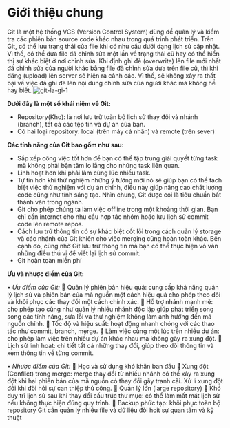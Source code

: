 # Giới thiệu chung
Git là một hệ thống VCS (Version Control System) dùng để quản lý và kiểm tra các phiên bản source code khác nhau trong quá trình phát triển. Trên Git, có thể lưu trạng thái của file khi có nhu cầu dưới dạng lịch sử cập nhật. Vì thế, có thể đưa file đã chỉnh sửa một lần về trạng thái cũ hay có thể hiển thị sự khác biệt ở nơi chỉnh sửa. Khi định ghi đè (overwrite) lên file mới nhất đã chỉnh sửa của người khác bằng file đã chỉnh sửa dựa trên file cũ, thì khi đăng (upload) lên server sẽ hiện ra cảnh cáo. Vì thế, sẽ không xảy ra thất bại về việc đã ghi đè lên nội dung chỉnh sửa của người khác mà không hề hay biết.
![git-la-gi-1](https://github.com/DoHuongLyy/m/assets/147292804/eb9defea-b6a4-442c-88b1-466bb26638c5)

**Dưới đây là một số khái niệm về Git:**

- Repository(Kho): là nơi lưu trữ toàn bộ lịch sử thay đổi và nhánh (branch), tất cả các tệp tin và dự án của bạn.
- Có hai loại repository: local (trên máy cá nhân) và remote (trên sever)
  
**Các tính năng của Git bao gồm như sau:**

- Sắp xếp công việc tốt hơn để bạn có thể tập trung giải quyết từng task mà không phải bận tâm lo lắng cho những task liên quan.
- Linh hoạt hơn khi phải làm cùng lúc nhiều task.
- Tự tin hơn khi thử nghiệm những ý tưởng mới nó sẽ giúp bạn có thể tách biệt việc thử nghiệm với dự án chính, điều này giúp nâng cao chất lượng code cũng như tính sáng tạo. Nhìn chung, Git được coi là tiêu chuẩn bất thành văn trong ngành.
- Git cho phép chúng ta làm việc offline trong một khoảng thời gian. Bạn chỉ cần internet cho nhu cầu hợp tác nhóm hoặc lưu lịch sử commit code lên remote repos.
- Cách lưu trữ thông tin có sự khác biệt cốt lõi trong cách quản lý storage và các nhánh của Git khiến cho việc merging cũng hoàn toàn khác. Bên cạnh đó, cũng nhờ Git lưu trữ thông tin mà bạn có thể thực hiện vô vàn những điều thú vị để viết lại lịch sử commit.
- Git hoàn toàn miễn phí
  
**Ưu và nhược điểm của Git:**

• *Ưu điểm của Git:*
 Quản lý phiên bản hiệu quả: cung cấp khả năng quản lý lịch sử và phiên bản của mã nguồn một cách hiệu quả cho phép theo dõi và khôi phục các thay đổi một cách chính xác.
 Hỗ trợ nhánh mạnh mẽ: cho phép tạo cũng như quản lý nhiều nhánh độc lập giúp phát triển song song các tính năng, sửa lỗi và thử nghiệm không làm ảnh hưởng đến mã nguồn chính.
 Tốc độ và hiệu suất: hoạt động nhanh chóng với các thao tác như commit, branch, merge.
 Làm việc cùng một lúc trên nhiều dự án: cho phép làm việc trên nhiều dự án khác nhau mà không gây ra xung đột.
 Lịch sử linh hoạt: chi tiết tất cả những thay đổi, giúp theo dõi thông tin và xem thông tin về từng commit.

• *Nhược điểm của Git:*
 Học và sử dụng khó khăn ban đầu
 Xung đột (Conflict) trong merge: merge thay đổi từ nhiều nhánh có thể xảy ra xung đột khi hai phiên bản của mã nguồn có thay đổi gây tranh cãi. Xử lí xung đột đôi khi đòi hỏi sự can thiệp thủ công.
 Quản lý lớn (large repository)
 Khó duy trì lịch sử sau khi thay đổi cấu trúc thư mục: có thể làm mất mát lịch sử nếu không thực hiện đúng quy trình.
 Backup phức tạp: khôi phục toàn bộ repository Git cần quản lý nhiều file và dữ liệu đòi hoit sự quan tâm và kỹ thuật

